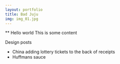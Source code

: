 ```yaml
---
layout: portfolio
title: Bad Juju
img: img_01.jpg
---
```


** Hello world
This is some content

Design posts
 - China adding lottery tickets to the back of receipts
 - Huffmans sauce
